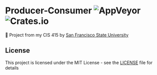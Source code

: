 # Producer-Consumer ![AppVeyor](https://img.shields.io/appveyor/ci/gruntjs/grunt.svg) ![Crates.io](https://img.shields.io/crates/l/rustc-serialize.svg)
📗 Project from my CIS 415 by [San Francisco State University](https://cs.sfsu.edu/courses.html)
## License

This project is licensed under the MIT License - see the [LICENSE](https://github.com/Mvrs/Producer-Consumer/blob/master/LICENSE) file for details
